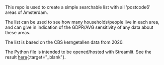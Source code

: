 This repo is used to create a simple searchable list with all 'postcode6' areas of Amsterdam.

The list can be used to see how many households/people live in each area, and can give in indication of the GDPR/AVG sensitivity of any data about these areas.

The list is based on the CBS kerngetallen data from 2020.

The Python file is intended to be opened/hosted with Streamlit. See the result [here](https://jongstra-amsterdam-pc6-ge-amsterdam-postcode6-avg-filter-u8dyei.streamlitapp.com/){:target="_blank"}.